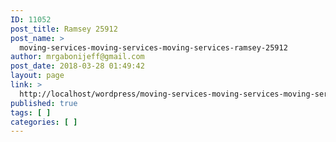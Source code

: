 ```yaml
---
ID: 11052
post_title: Ramsey 25912
post_name: >
  moving-services-moving-services-moving-services-ramsey-25912
author: mrgabonijeff@gmail.com
post_date: 2018-03-28 01:49:42
layout: page
link: >
  http://localhost/wordpress/moving-services-moving-services-moving-services-ramsey-25912/
published: true
tags: [ ]
categories: [ ]
---
```

